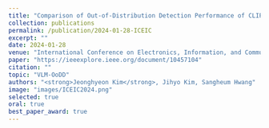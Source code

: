 ```yaml
---
title: "Comparison of Out-of-Distribution Detection Performance of CLIP-based Fine-Tuning Methods"
collection: publications
permalink: /publication/2024-01-28-ICEIC
excerpt: ""
date: 2024-01-28
venue: "International Conference on Electronics, Information, and Communication (ICEIC)"
paper: "https://ieeexplore.ieee.org/document/10457104"
citation: ""
topic: "VLM-OoDD"
authors: "<strong>Jeonghyeon Kim</strong>, Jihyo Kim, Sangheum Hwang"
image: "images/ICEIC2024.png"
selected: true
oral: true
best_paper_award: true
---
```

